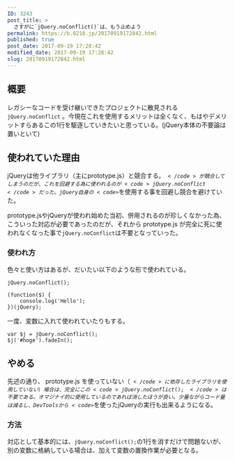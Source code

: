 ```yaml
---
ID: 3243
post_title: >
  さすがに`jQuery.noConflict()`は、もう止めよう
permalink: https://b.0218.jp/20170919172842.html
published: true
post_date: 2017-09-19 17:28:42
modified_date: 2017-09-19 17:28:42
slug: 20170919172842.html
---
```

<h2>概要</h2>

レガシーなコードを受け継いできたプロジェクトに散見される <code>jQuery.noConflict</code> 。今現在これを使用するメリットは全くなく、もはやデメリットすらあるこの1行を駆逐していきたいと思っている。(jQuery本体の不要論は置いといて)

<!--more-->

<h2>使われていた理由</h2>

jQueryは他ライブラリ（主にprototype.js）と競合する。<code>$</code>が競合してしまうのだが、これを回避する為に使われるのが<code>jQuery.noConflict</code>だった。jQuery自身の<code>$</code>を使用する事を回避し競合を避けていた。

prototype.jsやjQueryが使われ始めた当初、併用されるのが珍しくなかった為、こういった対応が必要であったのだが、それから prototype.js が完全に死に使われなくなった事で<code>jQuery.noConflict</code>は不要となっていった。

<h3>使われ方</h3>

色々と使い方はあるが、だいたい以下のような形で使われている。

<pre><code class="language-js">jQuery.noConflict();

(function($) {
    console.log('Hello');
})(jQuery);
</code></pre>

一度、変数に入れて使われていたりもする。

<pre><code class="language-js">var $j = jQuery.noConflict();
$j('#hoge').fadeIn();
</code></pre>

<h2>やめる</h2>

先述の通り、 prototype.js を使っていない（<code>$</code>に依存したライブラリを使用していない）場合は、完全にこの<code>jQuery.noConflict();</code>は不要である。
オマジナイ的に使用しているのであれば消したほうが良い。少量ながらコード量は減るし、DevToolsから<code>$</code>を使ったjQueryの実行も出来るようになる。

<h3>方法</h3>

対応として基本的には、<code>jQuery.noConflict();</code>の1行を消すだけで問題ないが、別の変数に格納している場合は、加えて変数の置換作業が必要となる。